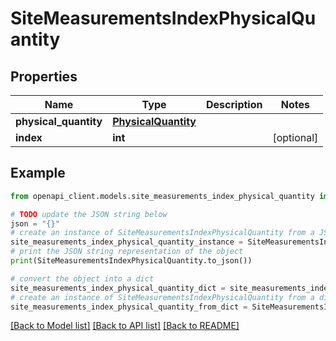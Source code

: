 # SiteMeasurementsIndexPhysicalQuantity


## Properties

Name | Type | Description | Notes
------------ | ------------- | ------------- | -------------
**physical_quantity** | [**PhysicalQuantity**](PhysicalQuantity.md) |  | 
**index** | **int** |  | [optional] 

## Example

```python
from openapi_client.models.site_measurements_index_physical_quantity import SiteMeasurementsIndexPhysicalQuantity

# TODO update the JSON string below
json = "{}"
# create an instance of SiteMeasurementsIndexPhysicalQuantity from a JSON string
site_measurements_index_physical_quantity_instance = SiteMeasurementsIndexPhysicalQuantity.from_json(json)
# print the JSON string representation of the object
print(SiteMeasurementsIndexPhysicalQuantity.to_json())

# convert the object into a dict
site_measurements_index_physical_quantity_dict = site_measurements_index_physical_quantity_instance.to_dict()
# create an instance of SiteMeasurementsIndexPhysicalQuantity from a dict
site_measurements_index_physical_quantity_from_dict = SiteMeasurementsIndexPhysicalQuantity.from_dict(site_measurements_index_physical_quantity_dict)
```
[[Back to Model list]](../README.md#documentation-for-models) [[Back to API list]](../README.md#documentation-for-api-endpoints) [[Back to README]](../README.md)


